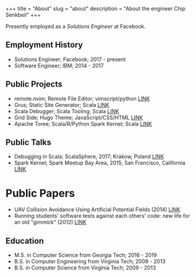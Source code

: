 +++
title = "About"
slug = "about"
description = "About the engineer Chip Senkbeil"
+++

Presently employed as a _Solutions Engineer_ at Facebook.

## Employment History

- Solutions Engineer; Facebook; 2017 - present
- Software Engineer; IBM; 2014 - 2017

## Public Projects

- remote.nvim; Remote File Editor; vimscript/python
    [LINK](https://github.com/chipsenkbeil/remote.nvim)
- Grus; Static Site Generator; Scala
    [LINK](https://github.com/chipsenkbeil/grus)
- Scala Debugger; Scala Tooling; Scala [LINK](https://scala-debugger.org/)
- Grid Side; Hugo Theme; JavaScript/CSS/HTML
    [LINK](https://github.com/chipsenkbeil/grid-side)
- Apache Toree; Scala/R/Python Spark Kernel; Scala
    [LINK](https://toree.incubator.apache.org)

## Public Talks

- Debugging in Scala; ScalaSphere, 2017; Krakow, Poland
    [LINK](https://www.youtube.com/watch?v=LgMvaHEWeu8)
- Spark Kernel; Spark Meetup Bay Area, 2015; San Francisco, California
    [LINK](https://www.youtube.com/watch?v=2AX6g0tK-us)

# Public Papers

- UAV Collision Avoidance Using Artificial Potential Fields (2014)
    [LINK](http://arc.aiaa.org/doi/abs/10.2514/1.I010022)
- Running students' software tests against each others' code:
  new life for an old "gimmick" (2012)
  [LINK](http://dl.acm.org/citation.cfm?id=2157202)

## Education

- M.S. in Computer Science from Georgia Tech; 2016 - 2019
- B.S. in Computer Engineering from Virginia Tech; 2009 - 2013
- B.S. in Computer Science from Virginia Tech; 2009 - 2013
